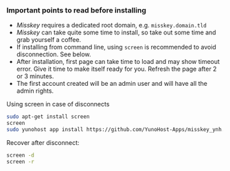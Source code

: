 ### Important points to read before installing

- *Misskey* requires a dedicated root domain, e.g. `misskey.domain.tld`
- *Misskey* can take quite some time to install, so take out some time and grab yourself a coffee.
- If installing from command line, using `screen` is recommended to avoid disconnection. See below.
- After installation, first page can take time to load and may show timeout error. Give it time to make itself ready for you. Refresh the page after 2 or 3 minutes.
- The first account created will be an admin user and will have all the admin rights.

Using screen in case of disconnects

```bash
sudo apt-get install screen
screen
sudo yunohost app install https://github.com/YunoHost-Apps/misskey_ynh.git
```

Recover after disconnect:

```bash
screen -d
screen -r
```
